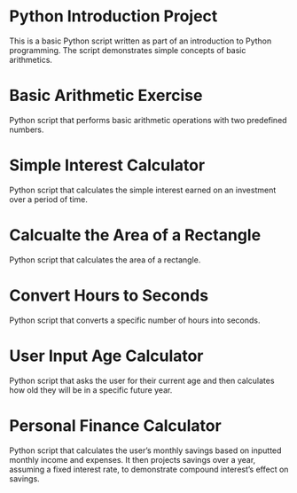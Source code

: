 # Python Introduction Project

This is a basic Python script written as part of an introduction to Python 
programming. The script demonstrates simple concepts of basic arithmetics.

# Basic Arithmetic Exercise

Python script that performs basic arithmetic operations with two predefined 
numbers.

# Simple Interest Calculator

Python script that calculates the simple interest earned on an investment 
over a period of time.

# Calcualte the Area of a Rectangle

Python script that calculates the area of a rectangle.

# Convert Hours to Seconds

Python script that converts a specific number of hours into seconds. 

# User Input Age Calculator

Python script that asks the user for their current age and then calculates 
how old they will be in a specific future year. 

# Personal Finance Calculator

Python script that calculates the user’s monthly savings based on inputted 
monthly income and expenses. It then projects savings over a year, assuming 
a fixed interest rate, to demonstrate compound interest’s effect on savings. 
